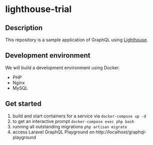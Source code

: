 # lighthouse-trial

## Description
This repository is a sample application of GraphQL using [Lighthouse]( https://lighthouse-php.netlify.com/ ).

## Development environment
We will build a development environment using Docker.

- PHP
- Nginx
- MySQL

## Get started
1. build and start containers for a service via `docker-compose up -d`
1. to get an interactive prompt `docker-compose exec php bash`
1. running all outstanding migrations `php artisan migrate`
1. access Laravel GraphQL Playground on http://localhost/graphql-playground
